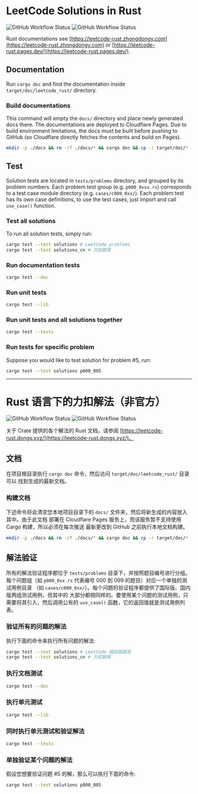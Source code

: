 # LeetCode Solutions in Rust
![GitHub Workflow Status](https://img.shields.io/github/actions/workflow/status/zhongdongy/leetcode_rust/solution_test.yml?label=LeetCode%20Solution%20Tests&logo=github&style=plastic)
![GitHub Workflow Status](https://img.shields.io/github/actions/workflow/status/zhongdongy/leetcode_rust/solution_test_cn.yml?label=力扣解法验证&logo=github&style=plastic)

Rust documentations see [https://leetcode-rust.zhongdongy.com](https://leetcode-rust.zhongdongy.com) 
or [https://leetcode-rust.pages.dev/](https://leetcode-rust.pages.dev/).

## Documentation

Run `cargo doc` and find the documentation inside `target/doc/leetcode_rust/` directory. 

### Build documentations

This command will empty the `docs/` directory and place newly generated docs 
there. The documentations are deployed to Cloudflare Pages. Due to build 
environment limitations, the docs must be built before pushing to GitHub (so
Cloudflare directly fetches the contents and build on Pages).

```bash
mkdir -p ./docs && rm -rf ./docs/* && cargo doc && cp -r target/doc/* ./docs/
```

## Test

Solution tests are located in `tests/problems` directory, and grouped by its 
problem numbers. Each problem test group (e.g. `p000_0xxx.rs`) corresponds to a
test case module directory (e.g. `cases/c000_0xx/`). Each problem test has its
own case definitions, to use the test cases, just import and call `use_case()` 
function.

### Test all solutions

To run all solution tests, simply run:

```bash
cargo test --test solutions # LeetCode problems
cargo test --test solutions_cn # 力扣题库
```

### Run documentation tests

```bash
cargo test --doc
```

### Run unit tests

```bash
cargo test --lib
```

### Run unit tests and all solutions together

```bash
cargo test --tests
```

### Run tests for specific problem

Suppose you would like to test solution for problem #5, run:

```bash
cargo test --test solutions p000_005
```


---

# Rust 语言下的力扣解法（非官方）

![GitHub Workflow Status](https://img.shields.io/github/actions/workflow/status/zhongdongy/leetcode_rust/solution_test.yml?label=LeetCode%20Solution%20Tests&logo=github&style=plastic)
![GitHub Workflow Status](https://img.shields.io/github/actions/workflow/status/zhongdongy/leetcode_rust/solution_test_cn.yml?label=力扣解法验证&=github&style=plastic)

关于 Crate 提供的各个解法的 Rust 文档，请参阅 [https://leetcode-rust.dongs.xyz/](https://leetcode-rust.dongs.xyz/)。

## 文档

在项目根目录执行 `cargo doc` 命令，然后访问 `target/doc/leetcode_rust/` 目录可以
找到生成的最新文档。

### 构建文档

下述命令将会清空您本地项目目录下的 `docs/` 文件夹，然后将新生成的内容放入其中。由于此文档
部署在 Cloudflare Pages 服务上，而该服务暂不支持使用 Cargo 构建，所以必须在每次推送
最新更改到 GitHub 之前执行本地文档构建。

```bash
mkdir -p ./docs && rm -rf ./docs/* && cargo doc && cp -r target/doc/* ./docs/
```

## 解法验证

所有的解法验证程序都位于 `tests/problems` 目录下，并按照题目编号进行分组。
每个问题组（如 `p000_0xx.rs` 代表编号 000 到 099 的题目）对应一个单独的测试用例目录
（如 `cases/c000_0xx/`）。每个问题的验证程序都提供了国际版、国内版两组测试用例，但其中的
大部分都相同样的。要使用某个问题的测试用例，只需要将其引入，然后调用公有的 `use_case()` 
函数，它的返回值就是测试用例列表。

### 验证所有的问题的解法

执行下面的命令来执行所有问题的解法:

```bash
cargo test --test solutions # LeetCode 国际版题库
cargo test --test solutions_cn # 力扣题库
```

### 执行文档测试

```bash
cargo test --doc
```

### 执行单元测试

```bash
cargo test --lib
```

### 同时执行单元测试和验证解法

```bash
cargo test --tests
```

### 单独验证某个问题的解法

假设您想要验证问题 #5 的解，那么可以执行下面的命令:

```bash
cargo test --test solutions p000_005
```